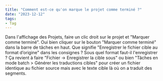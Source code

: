 ```yaml
---
title: "Comment est-ce qu'on marque le projet comme terminé ?"
date: "2023-12-12"
tags:
- Tag
---
```


Dans l'affichage des Projets, faire un clic droit sur le projet et "Marquer comme terminé". Oui bien cliquer sur le bouton "Marquer comme terminé" dans la barre de tâches en haut.
Que signifie "Enregistrer le fichier cible au format d’origine" dans les consignes ? Sous quel format faut-il l'enregistrer ?
Ça revient à faire "Fichier -> Enregistrer la cible sous" ou bien "Tâches en mode batch > Générer les traductions cibles" pour créer un fichier identique au fichier source mais avec le texte cible là où on a traduit des segments.
